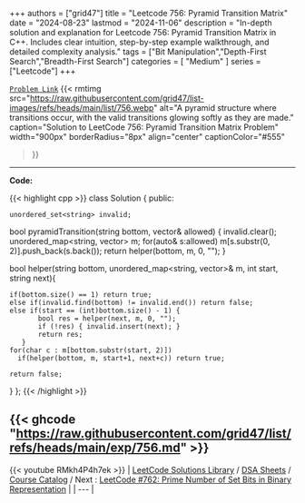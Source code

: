 
+++
authors = ["grid47"]
title = "Leetcode 756: Pyramid Transition Matrix"
date = "2024-08-23"
lastmod = "2024-11-06"
description = "In-depth solution and explanation for Leetcode 756: Pyramid Transition Matrix in C++. Includes clear intuition, step-by-step example walkthrough, and detailed complexity analysis."
tags = ["Bit Manipulation","Depth-First Search","Breadth-First Search"]
categories = [
    "Medium"
]
series = ["Leetcode"]
+++



[`Problem Link`](https://leetcode.com/problems/pyramid-transition-matrix/description/)
{{< rmtimg 
    src="https://raw.githubusercontent.com/grid47/list-images/refs/heads/main/list/756.webp" 
    alt="A pyramid structure where transitions occur, with the valid transitions glowing softly as they are made."
    caption="Solution to LeetCode 756: Pyramid Transition Matrix Problem"
    width="900px"
    borderRadius="8px"
    align="center" 
    captionColor="#555"
>}}
---
**Code:**

{{< highlight cpp >}}
class Solution {
public:
    
    unordered_set<string> invalid;

  bool pyramidTransition(string bottom, vector<string>& allowed) {
      invalid.clear();
    unordered_map<string, vector<char>> m;
    for(auto& s:allowed) m[s.substr(0, 2)].push_back(s.back());
    return helper(bottom, m, 0, "");
  }

  bool helper(string bottom, unordered_map<string, vector<char>>& m, int start, string next){

    if(bottom.size() == 1) return true;
    else if(invalid.find(bottom) != invalid.end()) return false;
    else if(start == (int)bottom.size() - 1) {
           bool res = helper(next, m, 0, "");
           if (!res) { invalid.insert(next); }
           return res;
       }
    for(char c : m[bottom.substr(start, 2)])
      if(helper(bottom, m, start+1, next+c)) return true;

    return false;
  }
};
{{< /highlight >}}

{{< ghcode "https://raw.githubusercontent.com/grid47/list/refs/heads/main/exp/756.md" >}}
---
{{< youtube RMkh4P4h7ek >}}
| [LeetCode Solutions Library](https://grid47.xyz/leetcode/) / [DSA Sheets](https://grid47.xyz/sheets/) / [Course Catalog](https://grid47.xyz/courses/) / Next : [LeetCode #762: Prime Number of Set Bits in Binary Representation](https://grid47.xyz/leetcode/solution-762-prime-number-of-set-bits-in-binary-representation/) |
| --- |
